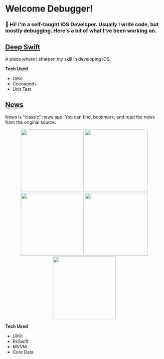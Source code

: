 # Welcome Debugger!
### 👋 Hi! I'm a self-taught iOS Developer. Usually I write code, but mostly debugging. Here's a bit of what I've been working on.

## [Deep Swift](https://github.com/guritabiru/DeepSwift)

A place where I sharpen my skill in developing iOS.

**Tech Used**
- UIKit
- Cocoapods
- Unit Test

## [News](https://github.com/guritabiru/News)

News is "classic" news app. You can find, bookmark, and read the news from the original source.

<p align="center">
 <img src="https://github.com/guritabiru/iOS-Portofolio/assets/120621998/3a27c8f6-0e90-4886-b16e-eec1267f4455", width="200"/>
<img src="https://github.com/guritabiru/iOS-Portofolio/assets/120621998/60c6132b-caaf-4756-a1dd-db03827b1acc", width="200"/>
<img src="https://github.com/guritabiru/iOS-Portofolio/assets/120621998/b595df6a-0f12-4831-98e4-4836ff900698", width="200"/>
<img src="https://github.com/guritabiru/iOS-Portofolio/assets/120621998/86da4dcf-2561-4baa-9b54-4ad3416d8937", width="200"/>
<img src="https://github.com/guritabiru/iOS-Portofolio/assets/120621998/6412e636-21e7-4c4e-90fc-fd5e6815ef9e", width="200"/>
</p>

**Tech Used**
- UIKit
- RxSwift
- MVVM
- Core Data

